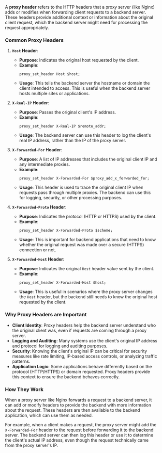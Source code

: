 A **proxy header** refers to the HTTP headers that a proxy server (like Nginx) adds or modifies when forwarding client requests to a backend server. These headers provide additional context or information about the original client request, which the backend server might need for processing the request appropriately.

### Common Proxy Headers

1. **`Host` Header**:
   - **Purpose**: Indicates the original host requested by the client.
   - **Example**:
     ```nginx
     proxy_set_header Host $host;
     ```
   - **Usage**: This tells the backend server the hostname or domain the client intended to access. This is useful when the backend server hosts multiple sites or applications.

2. **`X-Real-IP` Header**:
   - **Purpose**: Passes the original client's IP address.
   - **Example**:
     ```nginx
     proxy_set_header X-Real-IP $remote_addr;
     ```
   - **Usage**: The backend server can use this header to log the client's real IP address, rather than the IP of the proxy server.

3. **`X-Forwarded-For` Header**:
   - **Purpose**: A list of IP addresses that includes the original client IP and any intermediate proxies.
   - **Example**:
     ```nginx
     proxy_set_header X-Forwarded-For $proxy_add_x_forwarded_for;
     ```
   - **Usage**: This header is used to trace the original client IP when requests pass through multiple proxies. The backend can use this for logging, security, or other processing purposes.

4. **`X-Forwarded-Proto` Header**:
   - **Purpose**: Indicates the protocol (HTTP or HTTPS) used by the client.
   - **Example**:
     ```nginx
     proxy_set_header X-Forwarded-Proto $scheme;
     ```
   - **Usage**: This is important for backend applications that need to know whether the original request was made over a secure (HTTPS) connection or not.

5. **`X-Forwarded-Host` Header**:
   - **Purpose**: Indicates the original `Host` header value sent by the client.
   - **Example**:
     ```nginx
     proxy_set_header X-Forwarded-Host $host;
     ```
   - **Usage**: This is useful in scenarios where the proxy server changes the `Host` header, but the backend still needs to know the original host requested by the client.

### Why Proxy Headers are Important

- **Client Identity**: Proxy headers help the backend server understand who the original client was, even if requests are coming through a proxy server.
- **Logging and Auditing**: Many systems use the client's original IP address and protocol for logging and auditing purposes.
- **Security**: Knowing the client's original IP can be critical for security measures like rate limiting, IP-based access controls, or analyzing traffic patterns.
- **Application Logic**: Some applications behave differently based on the protocol (HTTP/HTTPS) or domain requested. Proxy headers provide this context to ensure the backend behaves correctly.

### How They Work

When a proxy server like Nginx forwards a request to a backend server, it can add or modify headers to provide the backend with more information about the request. These headers are then available to the backend application, which can use them as needed.

For example, when a client makes a request, the proxy server might add the `X-Forwarded-For` header to the request before forwarding it to the backend server. The backend server can then log this header or use it to determine the client's actual IP address, even though the request technically came from the proxy server's IP.
